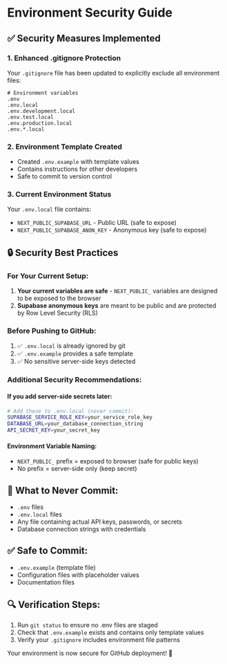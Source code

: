 # Environment Security Guide

## ✅ Security Measures Implemented

### 1. Enhanced .gitignore Protection
Your `.gitignore` file has been updated to explicitly exclude all environment files:
```
# Environment variables
.env
.env.local
.env.development.local
.env.test.local
.env.production.local
.env.*.local
```

### 2. Environment Template Created
- Created `.env.example` with template values
- Contains instructions for other developers
- Safe to commit to version control

### 3. Current Environment Status
Your `.env.local` file contains:
- `NEXT_PUBLIC_SUPABASE_URL` - Public URL (safe to expose)
- `NEXT_PUBLIC_SUPABASE_ANON_KEY` - Anonymous key (safe to expose)

## 🔒 Security Best Practices

### For Your Current Setup:
1. **Your current variables are safe** - `NEXT_PUBLIC_` variables are designed to be exposed to the browser
2. **Supabase anonymous keys** are meant to be public and are protected by Row Level Security (RLS)

### Before Pushing to GitHub:
1. ✅ `.env.local` is already ignored by git
2. ✅ `.env.example` provides a safe template
3. ✅ No sensitive server-side keys detected

### Additional Security Recommendations:

#### If you add server-side secrets later:
```bash
# Add these to .env.local (never commit):
SUPABASE_SERVICE_ROLE_KEY=your_service_role_key
DATABASE_URL=your_database_connection_string
API_SECRET_KEY=your_secret_key
```

#### Environment Variable Naming:
- `NEXT_PUBLIC_` prefix = exposed to browser (safe for public keys)
- No prefix = server-side only (keep secret)

## 🚨 What to Never Commit:
- `.env` files
- `.env.local` files  
- Any file containing actual API keys, passwords, or secrets
- Database connection strings with credentials

## ✅ Safe to Commit:
- `.env.example` (template file)
- Configuration files with placeholder values
- Documentation files

## 🔍 Verification Steps:
1. Run `git status` to ensure no .env files are staged
2. Check that `.env.example` exists and contains only template values
3. Verify your `.gitignore` includes environment file patterns

Your environment is now secure for GitHub deployment! 🎉

